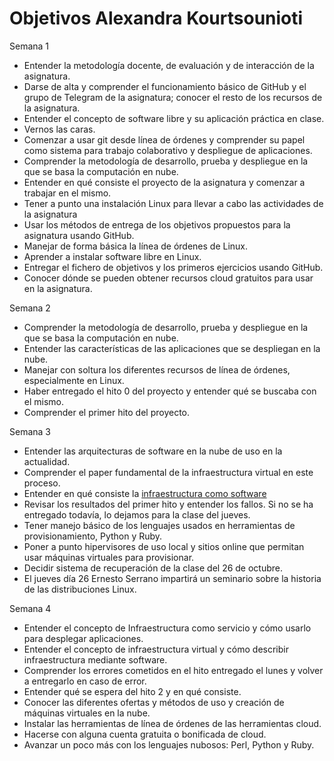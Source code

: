 Objetivos Alexandra Kourtsounioti
=================================================

Semana 1

- Entender la metodología docente, de evaluación y de interacción de la asignatura.
- Darse de alta y comprender el funcionamiento básico de GitHub y el grupo de Telegram de la asignatura; conocer el resto de los recursos de la asignatura.
- Entender el concepto de software libre y su aplicación práctica en clase.
- Vernos las caras.
- Comenzar a usar git desde línea de órdenes y comprender su papel como sistema para trabajo colaborativo y despliegue de aplicaciones.
- Comprender la metodología de desarrollo, prueba y despliegue en la que se basa la computación en nube.
- Entender en qué consiste el proyecto de la asignatura y comenzar a trabajar en el mismo.
- Tener a punto una instalación Linux para llevar a cabo las actividades de la asignatura
- Usar los métodos de entrega de los objetivos propuestos para la asignatura usando GitHub.
- Manejar de forma básica la línea de órdenes de Linux.
- Aprender a instalar software libre en Linux.
- Entregar el fichero de objetivos y los primeros ejercicios usando GitHub.
- Conocer dónde se pueden obtener recursos cloud gratuitos para usar en la asignatura.

Semana 2

- Comprender la metodología de desarrollo, prueba y despliegue en la que se basa la computación en nube.
- Entender las características de las aplicaciones que se despliegan en la nube.
- Manejar con soltura los diferentes recursos de línea de órdenes, especialmente en Linux.
- Haber entregado el hito 0 del proyecto y entender qué se buscaba con el mismo.
- Comprender el primer hito del proyecto.

Semana 3

- Entender las arquitecturas de software en la nube de uso en la actualidad.
- Comprender el paper fundamental de la infraestructura virtual en este proceso.
- Entender en qué consiste la [infraestructura como software](https://jj.github.io/CC/documentos/temas/Provision)
- Revisar los resultados del primer hito y entender los fallos. Si no se ha entregado todavía, lo dejamos para la clase del jueves. 
- Tener manejo básico de los lenguajes usados en herramientas de provisionamiento, Python y Ruby.
- Poner a punto hipervisores de uso local y sitios online que permitan usar máquinas virtuales para provisionar.
- Decidir sistema de recuperación de la clase del 26 de octubre.
- El jueves día 26 Ernesto Serrano impartirá un seminario sobre la historia de las distribuciones Linux. 

Semana 4

- Entender el concepto de Infraestructura como servicio y cómo usarlo para desplegar aplicaciones.
- Entender el concepto de infraestructura virtual y cómo describir infraestructura mediante software.
- Comprender los errores cometidos en el hito entregado el lunes y volver a entregarlo en caso de error.
- Entender qué se espera del hito 2 y en qué consiste.
- Conocer las diferentes ofertas y métodos de uso y creación de máquinas virtuales en la nube.
- Instalar las herramientas de línea de órdenes de las herramientas cloud.
- Hacerse con alguna cuenta gratuita o bonificada de cloud.
- Avanzar un poco más con los lenguajes nubosos: Perl, Python y Ruby.


